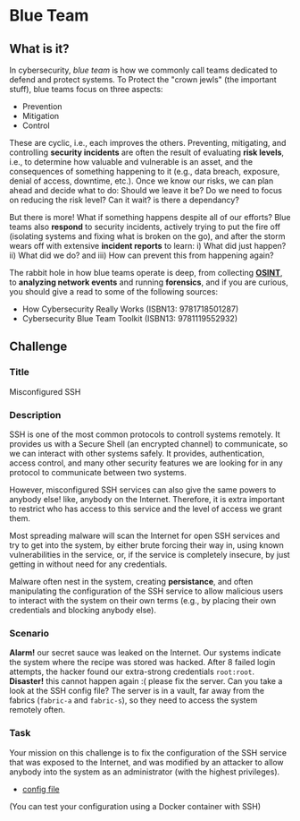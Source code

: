 # Blue Team

## What is it?

In cybersecurity, _blue team_ is how we commonly call teams dedicated to defend and protect systems.
To Protect the "crown jewls" (the important stuff), blue teams focus on three aspects:
- Prevention
- Mitigation
- Control

These are cyclic, i.e., each improves the others.
Preventing, mitigating, and controlling **security incidents** are often the result of evaluating **risk levels**, i.e., to determine how valuable and vulnerable is an asset, and the consequences of something happening to it (e.g., data breach, exposure, denial of access, downtime, etc.).
Once we know our risks, we can plan ahead and decide what to do: Should we leave it be? Do we need to focus on reducing the risk level? Can it wait? is there a dependancy?

But there is more! What if something happens despite all of our efforts?
Blue teams also **respond** to security incidents, actively trying to put the fire off (isolating systems and fixing what is broken on the go), and after the storm wears off with extensive **incident reports** to learn: i) What did just happen? ii) What did we do? and iii) How can prevent this from happening again?

The rabbit hole in how blue teams operate is deep, from collecting **[OSINT](osint.md)**, to **analyzing network events** and running **forensics**, and if you are curious, you should give a read to some of the following sources:
- How Cybersecurity Really Works (ISBN13: 9781718501287)
- Cybersecurity Blue Team Toolkit (ISBN13: 9781119552932)

## Challenge

### Title
Misconfigured SSH

### Description
SSH is one of the most common protocols to controll systems remotely.
It provides us with a Secure Shell (an encrypted channel) to communicate, so we can interact with other systems safely.
It provides, authentication, access control, and many other security features we are looking for in any protocol to communicate between two systems.

However, misconfigured SSH services can also give the same powers to anybody else! like, anybody on the Internet.
Therefore, it is extra important to restrict who has access to this service and the level of access we grant them.

Most spreading malware will scan the Internet for open SSH services and try to get into the system, by either brute forcing their way in, using known vulnerabilities in the service, or, if the service is completely insecure, by just getting in without need for any credentials.

Malware often nest in the system, creating **persistance**, and often manipulating the configuration of the SSH service to allow malicious users to interact with the system on their own terms (e.g., by placing their own credentials and blocking anybody else).

### Scenario

**Alarm!** our secret sauce was leaked on the Internet.
Our systems indicate the system where the recipe was stored was hacked.
After 8 failed login attempts, the hacker found our extra-strong credentials `root:root`.
**Disaster!** this cannot happen again :( please fix the server.
Can you take a look at the SSH config file?
The server is in a vault, far away from the fabrics (`fabric-a` and `fabric-s`), so they need to access the system remotely often.

### Task

Your mission on this challenge is to fix the configuration of the SSH service that was exposed to the Internet, and was modified by an attacker to allow anybody into the system as an administrator (with the highest privileges).

- [config file](https://github.com/DTU-Hacker-Lab/Introduction/resources/blue_team-ssh)

(You can test your configuration using a Docker container with SSH)
